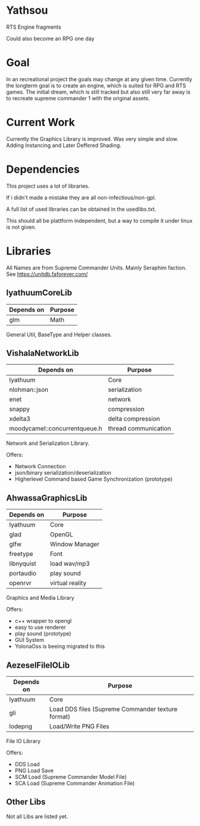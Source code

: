 # Yathsou
RTS Engine fragments

Could also become an RPG one day

# Goal
In an recreational project the goals may change at any given time. Currently the longterm goal is to create an engine, which is suited for RPG and RTS games. The initial dream, which is still tracked but also still very far away is to recreate supreme commander 1 with the original assets.

# Current Work

Currently the Graphics Library is improved. Was very simple and slow. Adding Instancing and Later Deffered Shading.

# Dependencies

This project uses a lot of libraries.

If i didn't made a mistake they are all non-infectious/non-gpl.

A full list of used libraries can be obtained in the usedlibs.txt.

This should all be plattform independent, but a way to compile it under linux is not given.

# Libraries

All Names are from Supreme Commander Units. Mainly Seraphim faction. See https://unitdb.faforever.com/

## IyathuumCoreLib
Depends on    | Purpose
------------- | -------------
glm           | Math

General Util, BaseType and Helper classes.

## VishalaNetworkLib
Depends on    | Purpose
------------- | -------------
Iyathuum      | Core
nlohman::json | serialization
enet          | network
snappy        | compression
xdelta3       | delta compression
moodycamel::concurrentqueue.h | thread communication

Network and Serialization Library. 

Offers:
 * Network Connection
 * json/binary serialization/deserialization
 * Higherlevel Command based Game Synchronization (prototype)

## AhwassaGraphicsLib
Depends on    | Purpose
------------- | -------------
Iyathuum      | Core
glad          | OpenGL 
glfw          | Window Manager
freetype      | Font
libnyquist    | load wav/mp3
portaudio     | play sound
openrvr       | virtual reality

Graphics and Media Library

Offers:
 * c++ wrapper to opengl
 * easy to use renderer
 * play sound (prototype)
 * GUI System
 * YolonaOss is beeing migrated to this

## AezeselFileIOLib
Depends on    | Purpose
------------- | -------------
Iyathuum      | Core
gli           | Load DDS files (Supreme Commander texture format) 
lodepng       | Load/Write PNG Files

File IO Library

Offers:
 * DDS Load
 * PNG Load Save
 * SCM Load (Supreme Commander Model File)
 * SCA Load (Supreme Commander Animation File)

## Other Libs

Not all Libs are listed yet.

